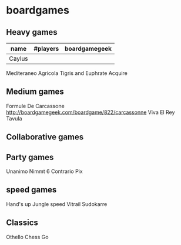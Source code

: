 boardgames
==========

## Heavy games
|name|#players|boardgamegeek|
|-------|---|---|
| Caylus | | |
Mediteraneo
Agricola
Tigris and Euphrate
Acquire
## Medium games
Formule De
Carcassone http://boardgamegeek.com/boardgame/822/carcassonne
Viva El Rey
Tavula

## Collaborative games

## Party games
Unanimo
Nimmt 6
Contrario
Pix


## speed games
Hand's up
Jungle speed
Vitrail
Sudokarre
## Classics
Othello
Chess
Go